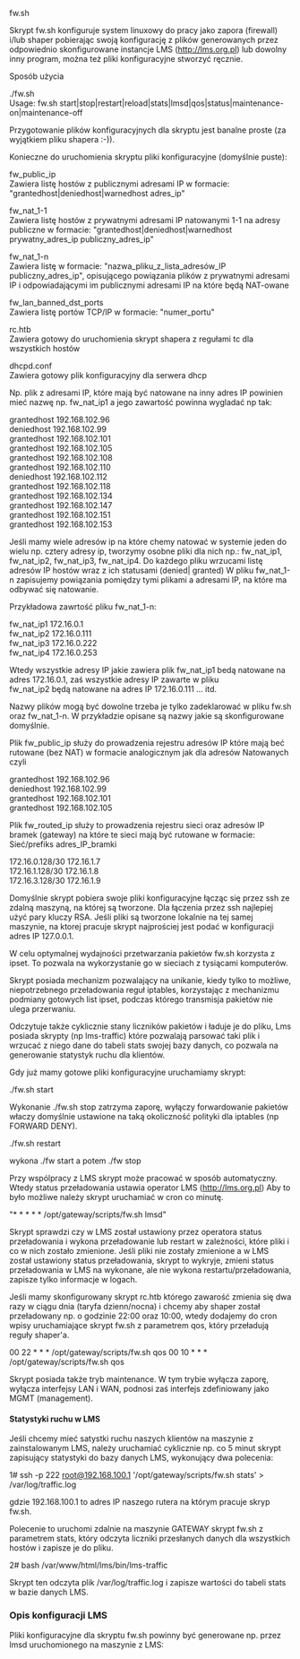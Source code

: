 fw.sh

Skrypt fw.sh konfiguruje system linuxowy do pracy jako zapora (firewall) i/lub shaper pobierając swoją konfigurację z plików generowanych przez odpowiednio skonfigurowane instancje LMS (http://lms.org.pl) lub dowolny inny program, można też pliki konfiguracyjne stworzyć ręcznie.

Sposób użycia

 ./fw.sh </br>
Usage: fw.sh start|stop|restart|reload|stats|lmsd|qos|status|maintenance-on|maintenance-off


Przygotowanie plików konfiguracyjnych dla skryptu jest banalne proste (za wyjątkiem pliku shapera :-)).

Konieczne do uruchomienia skryptu pliki konfiguracyjne (domyślnie puste):

fw_public_ip </br>
Zawiera listę hostów z publicznymi adresami IP w formacie: "grantedhost|deniedhost|warnedhost adres_ip"

fw_nat_1-1	</br>
Zawiera listę hostów z prywatnymi adresami IP natowanymi 1-1 na adresy publiczne w formacie: "grantedhost|deniedhost|warnedhost prywatny_adres_ip publiczny_adres_ip"

fw_nat_1-n	</br>
Zawiera listę w formacie: "nazwa_pliku_z_lista_adresów_IP publiczny_adres_ip", opisującego powiązania plików z prywatnymi adresami IP i odpowiadającymi im publicznymi adresami IP na które będą NAT-owane

fw_lan_banned_dst_ports </br>
Zawiera listę portów TCP/IP w formacie: "numer_portu"

rc.htb </br>
Zawiera gotowy do uruchomienia skrypt shapera z regułami tc dla wszystkich hostów

dhcpd.conf </br>
Zawiera gotowy plik konfiguracyjny dla serwera dhcp




Np. plik z adresami IP, które mają być natowane na inny adres IP powinien mieć nazwę np. fw_nat_ip1
a jego zawartość powinna wygladać np tak:

grantedhost 192.168.102.96 </br>
deniedhost 192.168.102.99 </br>
grantedhost 192.168.102.101 </br>
grantedhost 192.168.102.105 </br>
grantedhost 192.168.102.108 </br>
grantedhost 192.168.102.110 </br>
deniedhost 192.168.102.112 </br>
grantedhost 192.168.102.118 </br>
grantedhost 192.168.102.134 </br>
grantedhost 192.168.102.147 </br>
grantedhost 192.168.102.151 </br>
grantedhost 192.168.102.153 </br>

Jeśli mamy wiele adresów ip na które chemy natować  w systemie jeden do wielu np. cztery adresy ip, tworzymy osobne pliki dla nich np.: 
fw_nat_ip1, fw_nat_ip2, fw_nat_ip3, fw_nat_ip4. Do każdego pliku wrzucami listę adresów IP hostów wraz z ich statusami (denied| granted)
W pliku fw_nat_1-n zapisujemy powiązania pomiędzy tymi plikami a adresami IP, na które ma odbywać się natowanie.
 
Przykładowa  zawrtość pliku fw_nat_1-n:
 
fw_nat_ip1 172.16.0.1 </br>
fw_nat_ip2 172.16.0.111 </br>
fw_nat_ip3 172.16.0.222 </br>
fw_nat_ip4 172.16.0.253 </br>

Wtedy wszystkie adresy IP jakie zawiera plik fw_nat_ip1 bedą natowane na adres 172.16.0.1, zaś wszystkie adresy IP zawarte w pliku  
fw_nat_ip2 będą natowane na adres IP 172.16.0.111 ... itd.

Nazwy plików mogą być dowolne trzeba je tylko zadeklarować w pliku fw.sh oraz fw_nat_1-n.
W przykładzie opisane są nazwy jakie są skonfigurowane domyślnie.

Plik fw_public_ip służy do prowadzenia rejestru adresów IP które mają beć rutowane (bez NAT)
w formacie analogicznym jak dla adresów Natowanych czyli

grantedhost 192.168.102.96 </br>
deniedhost 192.168.102.99 </br>
grantedhost 192.168.102.101 </br>
grantedhost 192.168.102.105 </br>

Plik fw_routed_ip służy to prowadzenia rejestru sieci oraz adresów IP bramek (gateway) na które te sieci mają być rutowane w formacie:
Sieć/prefiks adres_IP_bramki

172.16.0.128/30 172.16.1.7 </br>
172.16.1.128/30 172.16.1.8 </br>
172.16.3.128/30 172.16.1.9 </br>

Domyślnie skrypt pobiera swoje pliki konfiguracyjne łącząc się przez ssh ze zdalną maszyną, na której są tworzone. 
Dla łączenia przez ssh najlepiej użyć pary kluczy RSA. 
Jeśli pliki są tworzone lokalnie na tej samej maszynie, na ktorej pracuje skrypt najprościej jest podać w konfiguracji adres IP 127.0.0.1. 

W celu optymalnej wydajności przetwarzania pakietów fw.sh korzysta z ipset. To pozwala na wykorzystanie go w sieciach z tysiącami komputerów.

Skrypt posiada mechanizm pozwalający na unikanie, kiedy tylko to możliwe, niepotrzebnego przeładowania reguł iptables, korzystając z mechanizmu podmiany gotowych list ipset, podczas którego transmisja pakietów nie ulega przerwaniu. 

Odczytuje także cyklicznie stany liczników pakietów i ładuje je do pliku, Lms posiada skrypty (np lms-traffic) które pozwalają parsować taki plik i wrzucać z niego dane do tabeli stats swojej bazy danych, co pozwala na generowanie statystyk ruchu dla klientów. 

Gdy już mamy gotowe pliki konfiguracyjne uruchamiamy skrypt: </br>

./fw.sh start </br>

Wykonanie ./fw.sh stop zatrzyma zaporę, wyłączy forwardowanie pakietów właczy domyślnie ustawione na taką okoliczność polityki dla iptables (np FORWARD DENY).

./fw.sh restart </br>

wykona ./fw start a potem ./fw stop

Przy wspólpracy z LMS skrypt może pracować w sposób automatyczny. Wtedy status przeładowania ustawia operator LMS (http://lms.org.pl)
Aby to było możliwe należy skrypt uruchamiać w cron co minutę.

"* * * * * /opt/gateway/scripts/fw.sh lmsd"

Skrypt sprawdzi czy w LMS został ustawiony przez operatora status przeładowania i wykona przeładowanie lub restart w zależności, które pliki i co w nich zostało zmienione. Jeśli pliki nie zostały zmienione a w LMS został ustawiony status przeładowania, skrypt to wykryje, zmieni status przeładowania w LMS na wykonane,  ale nie wykona restartu/przeładowania, zapisze tylko informacje w logach.

Jeśli mamy skonfigurowany skrypt rc.htb którego zawarość zmienia się dwa razy w ciągu dnia (taryfa dzienn/nocna) i chcemy aby shaper został przeładowany np. o godzinie 22:00 oraz 10:00, wtedy dodajemy do cron wpisy uruchamiające skrypt fw.sh z parametrem qos, który przeładują reguły shaper'a.

00 22 * * * /opt/gateway/scripts/fw.sh qos
00 10 * * * /opt/gateway/scripts/fw.sh qos

Skrypt posiada także tryb maintenance. W tym trybie wyłącza zaporę, wyłącza interfejsy LAN i WAN, podnosi zaś  interfejs zdefiniowany jako MGMT (management).

#### Statystyki ruchu w LMS ####

Jeśli chcemy mieć satystki ruchu naszych klientów na maszynie z zainstalowanym LMS, należy uruchamiać cyklicznie np. co 5 minut skrypt zapisujący statystyki do bazy danych LMS, wykonujący dwa polecenia: 

1# ssh -p 222 root@192.168.100.1 '/opt/gateway/scripts/fw.sh stats' > /var/log/traffic.log

gdzie 192.168.100.1 to adres IP naszego rutera na którym pracuje skryp fw.sh.

Polecenie to uruchomi zdalnie na maszynie GATEWAY skrypt fw.sh z parametrem stats, który odczyta liczniki przesłanych danych dla wszystkich hostów i zapisze je do pliku.

2# bash /var/www/html/lms/bin/lms-traffic

Skrypt ten odczyta plik /var/log/traffic.log i zapisze wartości do tabeli stats w bazie danych LMS.

 
### Opis konfiguracji LMS ###

Pliki konfiguracyjne dla skryptu fw.sh powinny być generowane np. przez lmsd uruchomionego na maszynie z LMS:

